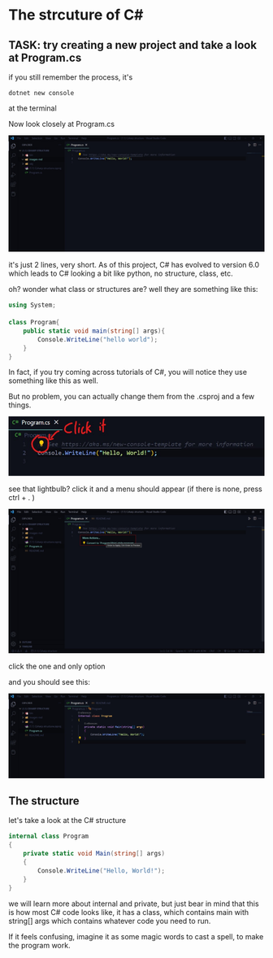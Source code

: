 # The strcuture of C#

## TASK: try creating a new project and take a look at Program.cs

if you still remember the process, it's

```
dotnet new console
```
at the terminal

Now look closely at Program.cs

![](images-md/sc1.jpg)

it's just 2 lines, very short. As of this project, C# has evolved to version 6.0 which leads to C# looking a bit like python, no structure, class, etc.

oh? wonder what class or structures are? well they are something like this:

```csharp
using System;

class Program{
    public static void main(string[] args){
        Console.WriteLine("hello world");
    }
}
```

In fact, if you try coming across tutorials of C#, you will notice they use something like this as well.

But no problem, you can actually change them from the .csproj and a few things.

![](images-md/sc2.jpg)

see that lightbulb? click it and a menu should appear (if there is none, press ctrl + . )

![](images-md/sc3.jpg)

click the one and only option

and you should see this:

![](images-md/sc4.jpg)

## The structure

let's take a look at the C# structure

```csharp
internal class Program
{
    private static void Main(string[] args)
    {
        Console.WriteLine("Hello, World!");
    }
}
```

we will learn more about internal and private, but just bear in mind that this is how most C# code looks like, it has a class, which contains main with string[] args which contains whatever code you need to run.

If it feels confusing, imagine it as some magic words to cast a spell, to make the program work.
